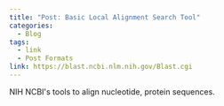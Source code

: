 ```yaml
---
title: "Post: Basic Local Alignment Search Tool"
categories:
  - Blog
tags:
  - link
  - Post Formats
link: https://blast.ncbi.nlm.nih.gov/Blast.cgi
---
```


NIH NCBI's tools to align nucleotide, protein sequences.

